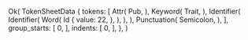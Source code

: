 Ok(
    TokenSheetData {
        tokens: [
            Attr(
                Pub,
            ),
            Keyword(
                Trait,
            ),
            Identifier(
                Identifier(
                    Word(
                        Id {
                            value: 22,
                        },
                    ),
                ),
            ),
            Punctuation(
                Semicolon,
            ),
        ],
        group_starts: [
            0,
        ],
        indents: [
            0,
        ],
    },
)